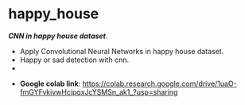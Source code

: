 # happy_house
***CNN in happy house dataset***.

* Apply Convolutional Neural Networks in happy house dataset.
* Happy or sad detection with cnn.
*
- **Google colab link**:
 https://colab.research.google.com/drive/1uaO-fmGYFvkivwHcipqxJcYSMSn_ak1_?usp=sharing

